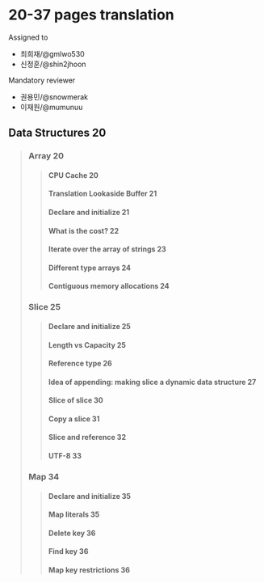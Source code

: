 # 20-37 pages translation

Assigned to

- 최희재/@gmlwo530
- 신정훈/@shin2jhoon

Mandatory reviewer

- 권용민/@snowmerak
- 이재원/@mumunuu

## Data Structures 20

> ### Array 20
>
> > #### CPU Cache 20
> >
> > #### Translation Lookaside Buffer 21
> >
> > #### Declare and initialize 21
> >
> > #### What is the cost? 22
> >
> > #### Iterate over the array of strings 23
> >
> > #### Different type arrays 24
> >
> > #### Contiguous memory allocations 24
>
> ### Slice 25
>
> > #### Declare and initialize 25
> >
> > #### Length vs Capacity 25
> >
> > #### Reference type 26
> >
> > #### Idea of appending: making slice a dynamic data structure 27
> >
> > #### Slice of slice 30
> >
> > #### Copy a slice 31
> >
> > #### Slice and reference 32
> >
> > #### UTF-8 33
>
> ### Map 34
>
> > #### Declare and initialize 35
> >
> > #### Map literals 35
> >
> > #### Delete key 36
> >
> > #### Find key 36
> >
> > #### Map key restrictions 36
